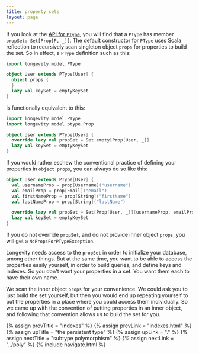 ```yaml
---
title: property sets
layout: page
---
```


If you look at the [API for
`PType`](http://longevityframework.org/scaladocs/longevity-latest/#longevity.model.PType),
you will find that a `PType` has member `propSet: Set[Prop[P, _]]`.
The default constructor for `PType` uses Scala reflection to
recursively scan singleton object `props` for properties to build the
set. So in effect, a `PType` definition such as this:

```scala
import longevity.model.PType

object User extends PType[User] {
  object props {
  }
  lazy val keySet = emptyKeySet
}
```

Is functionally equivalent to this:

```scala
import longevity.model.PType
import longevity.model.ptype.Prop

object User extends PType[User] {
  override lazy val propSet = Set.empty[Prop[User, _]]
  lazy val keySet = emptyKeySet
}
```

If you would rather eschew the conventional practice of defining your
properties in `object props`, you can always do so like this:

```scala
object User extends PType[User] {
  val usernameProp = prop[Username]("username")
  val emailProp = prop[Email]("email")
  val firstNameProp = prop[String]("firstName")
  val lastNameProp = prop[String]("lastName")

  override lazy val propSet = Set[Prop[User, _]](usernameProp, emailProp, firstNameProp, lastNameProp)
  lazy val keySet = emptyKeySet
}
```

If you do not override `propSet`, and do not provide inner object
`props`, you will get a `NoPropsForPTypeException`.

Longevity needs access to the `propSet` in order to initialize your
database, among other things. But at the same time, you want to be
able to access the properties easily yourself, in order to build
queries, and define keys and indexes. So you don't want your
properties in a set. You want them each to have their own name.

We scan the inner object `props` for your convenience. We could ask
you to just build the set yourself, but then you would end up
repeating yourself to put the properties in a place where you could
access them individually. So we came up with the convention of putting
properties in an inner object, and following that convention allows us
to build the set for you.

{% assign prevTitle = "indexes" %}
{% assign prevLink = "indexes.html" %}
{% assign upTitle = "the persistent type" %}
{% assign upLink = "." %}
{% assign nextTitle = "subtype polymorphism" %}
{% assign nextLink = "../poly" %}
{% include navigate.html %}
